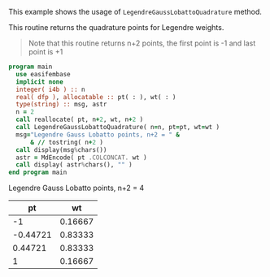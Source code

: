 This example shows the usage of `LegendreGaussLobattoQuadrature` method.

This routine returns the quadrature points for Legendre weights.

> Note that this routine returns n+2 points, the first point is -1 and last point is +1

```fortran
program main
  use easifembase
  implicit none
  integer( i4b ) :: n
  real( dfp ), allocatable :: pt( : ), wt( : )
  type(string) :: msg, astr
  n = 2
  call reallocate( pt, n+2, wt, n+2 )
  call LegendreGaussLobattoQuadrature( n=n, pt=pt, wt=wt )
  msg="Legendre Gauss Lobatto points, n+2 = " &
      & // tostring( n+2 )
  call display(msg%chars())
  astr = MdEncode( pt .COLCONCAT. wt )
  call display( astr%chars(), "" )
end program main
```

Legendre Gauss Lobatto points, n+2 = 4

| pt       | wt      |
|----------|---------|
| -1       | 0.16667 |
| -0.44721 | 0.83333 |
| 0.44721  | 0.83333 |
| 1        | 0.16667 |
